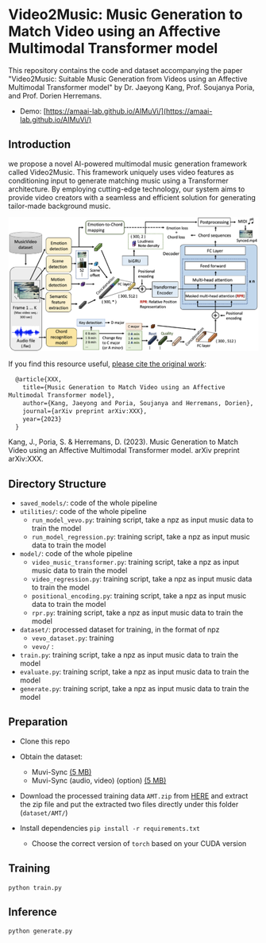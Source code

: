 # Video2Music: Music Generation to Match Video using an Affective Multimodal Transformer model

This repository contains the code and dataset accompanying the paper "Video2Music: Suitable Music Generation from Videos using an Affective Multimodal Transformer model" by Dr. Jaeyong Kang, Prof. Soujanya Poria, and Prof. Dorien Herremans.

- Demo: [https://amaai-lab.github.io/AIMuVi/](https://amaai-lab.github.io/AIMuVi/)

## Introduction
we propose a novel AI-powered multimodal music generation framework called Video2Music. This framework uniquely uses video features as conditioning input to generate matching music using a Transformer architecture. By employing cutting-edge technology, our system aims to provide video creators with a seamless and efficient solution for generating tailor-made background music.

![](framework.png)

If you find this resource useful, [please cite the original work](https://arxiv.org/abs/XXX):

      @article{XXX,
        title={Music Generation to Match Video using an Affective Multimodal Transformer model},
        author={Kang, Jaeyong and Poria, Soujanya and Herremans, Dorien},
        journal={arXiv preprint arXiv:XXX},
        year={2023}
      }

  Kang, J., Poria, S. & Herremans, D. (2023). Music Generation to Match Video using an Affective Multimodal Transformer model. arXiv preprint arXiv:XXX.


## Directory Structure

* `saved_models/`: code of the whole pipeline
* `utilities/`: code of the whole pipeline
  * `run_model_vevo.py`: training script, take a npz as input music data to train the model
  * `run_model_regression.py`: training script, take a npz as input music data to train the model
* `model/`: code of the whole pipeline
  * `video_music_transformer.py`: training script, take a npz as input music data to train the model
  * `video_regression.py`: training script, take a npz as input music data to train the model
  * `positional_encoding.py`: training script, take a npz as input music data to train the model
  * `rpr.py`: training script, take a npz as input music data to train the model
* `dataset/`: processed dataset for training, in the format of npz
  * `vevo_dataset.py`: training
  * `vevo/` :
* `train.py`: training script, take a npz as input music data to train the model 
* `evaluate.py`: training script, take a npz as input music data to train the model 
* `generate.py`: training script, take a npz as input music data to train the model 


## Preparation

* Clone this repo

* Obtain the dataset:
  * Muvi-Sync [(5 MB)]()
  * Muvi-Sync (audio, video) (option) [(5 MB)]()

* Download the processed training data `AMT.zip` from [HERE](https://drive.google.com/file/d/1ZPQiTyz8wqxwPdYxYSCEtq4MLbR5s9jh/view?usp=drive_link) and extract the zip file and put the extracted two files directly under this folder (`dataset/AMT/`) 

* Install dependencies `pip install -r requirements.txt`
  * Choose the correct version of `torch` based on your CUDA version

## Training

  ```shell
  python train.py
  ```

## Inference

  ```shell
  python generate.py
  ```


